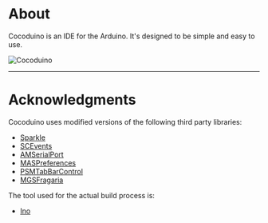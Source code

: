 
# About

Cocoduino is an IDE for the Arduino. It's designed to be simple and easy to use.

![Cocoduino](http://fabian-kreiser.com/downloads/cocoduino.png)

---------------------------------------

# Acknowledgments

Cocoduino uses modified versions of the following third party libraries:

* [Sparkle](http://sparkle.andymatuschak.org/)
* [SCEvents](http://stuconnolly.com/projects/code/)
* [AMSerialPort](http://www.harmless.de/cocoa-code.php)
* [MASPreferences](https://github.com/shpakovski/MASPreferences)
* [PSMTabBarControl](http://www.positivespinmedia.com/dev/PSMTabBarControl.html)
* [MGSFragaria](https://github.com/mugginsoft/Fragaria)

The tool used for the actual build process is:

* [Ino](http://inotool.org/)